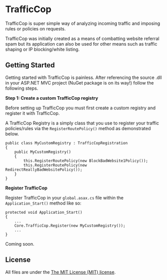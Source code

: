 # TrafficCop

TrafficCop is super simple way of analyzing incoming traffic and imposing rules or policies on requests.

TrafficCop was initially created as a means of combatting website referral spam but its application can also be used for other means such as traffic shaping or IP blocking/white listing.

Getting Started
-------

Getting started with TrafficCop is painless. After referencing the source .dll in your ASP.NET MVC project (NuGet package is on its way!) follow the following steps.

**Step 1: Create a custom TrafficCop registry**

Before setting up TrafficCop you must first create a custom registry and register it with TrafficCop.

A TrafficCop Registry is a simply class that you use to register your traffic policies/rules via the `RegisterRoutePolicy()` method as demonstrated below.

    public class MyCustomRegistry : TrafficCopRegistration
    {
        public MyCustomRegistry()
        {
            this.RegisterRoutePolicy(new BlockBadWebsite1Policy());
            this.RegisterRoutePolicy(new RedirectReallyBadWebsitePolicy());
        }
    }

**Register TrafficCop**

Register TrafficCop in your `global.asax.cs` file within the `Application_Start()` method like so:

    protected void Application_Start()
    {
        ...
        Core.TrafficCop.Register(new MyCustomRegistry());
        ...
    }

Coming soon.

License
-------
All files are under the [The MIT License (MIT) license][license].

[license]:http://en.wikipedia.org/wiki/MIT_License
